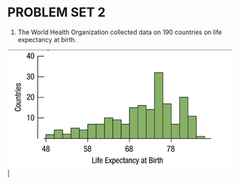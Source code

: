 # PROBLEM SET 2

<!--Ordered List-->

1. The World Health Organization collected data on 190 countries on life expectancy at birth.
<!--Images-->
![q1](215_week_2_q1.png)|
